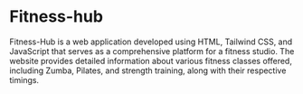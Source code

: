 # Fitness-hub
Fitness-Hub is a web application developed using HTML, Tailwind CSS, and JavaScript that serves as a comprehensive platform for a fitness studio. The website provides detailed information about various fitness classes offered, including Zumba, Pilates, and strength training, along with their respective timings. 
